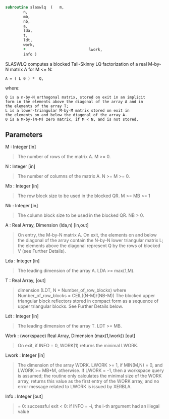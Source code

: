 ```fortran
subroutine slaswlq	(	m,
		n,
		mb,
		nb,
		a,
		lda,
		t,
		ldt,
		work,
		*                            lwork,
		info )
```

 SLASWLQ computes a blocked Tall-Skinny LQ factorization of
 a real M-by-N matrix A for M <= N:

    A = ( L 0 ) *  Q,

 where:

    Q is a n-by-N orthogonal matrix, stored on exit in an implicit
    form in the elements above the diagonal of the array A and in
    the elements of the array T;
    L is a lower-triangular M-by-M matrix stored on exit in
    the elements on and below the diagonal of the array A.
    0 is a M-by-(N-M) zero matrix, if M < N, and is not stored.


## Parameters
M : Integer [in]
> The number of rows of the matrix A.  M >= 0.

N : Integer [in]
> The number of columns of the matrix A.  N >= M >= 0.

Mb : Integer [in]
> The row block size to be used in the blocked QR.
> M >= MB >= 1

Nb : Integer [in]
> The column block size to be used in the blocked QR.
> NB > 0.

A : Real Array, Dimension (lda,n) [in,out]
> On entry, the M-by-N matrix A.
> On exit, the elements on and below the diagonal
> of the array contain the N-by-N lower triangular matrix L;
> the elements above the diagonal represent Q by the rows
> of blocked V (see Further Details).

Lda : Integer [in]
> The leading dimension of the array A.  LDA >= max(1,M).

T : Real Array, [out]
> dimension (LDT, N * Number_of_row_blocks)
> where Number_of_row_blocks = CEIL((N-M)/(NB-M))
> The blocked upper triangular block reflectors stored in compact form
> as a sequence of upper triangular blocks.
> See Further Details below.

Ldt : Integer [in]
> The leading dimension of the array T.  LDT >= MB.

Work : (workspace) Real Array, Dimension (max(1,lwork)) [out]
> On exit, if INFO = 0, WORK(1) returns the minimal LWORK.

Lwork : Integer [in]
> The dimension of the array WORK.
> LWORK >= 1, if MIN(M,N) = 0, and LWORK >= MB*M, otherwise.
> If LWORK = -1, then a workspace query is assumed; the routine
> only calculates the minimal size of the WORK array, returns
> this value as the first entry of the WORK array, and no error
> message related to LWORK is issued by XERBLA.

Info : Integer [out]
> = 0:  successful exit
> < 0:  if INFO = -i, the i-th argument had an illegal value

